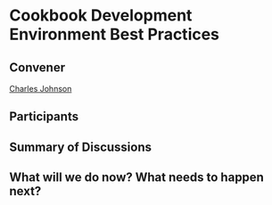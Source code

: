 Cookbook Development Environment Best Practices
===============================================

## Convener

[Charles Johnson](https://twitter.com/chipadeedoodah)

## Participants

## Summary of Discussions

## What will we do now?  What needs to happen next?

